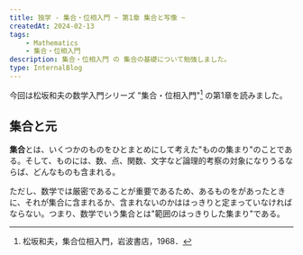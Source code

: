 ```yaml
---
title: 独学 - 集合・位相入門 ~ 第1章 集合と写像 ~
createdAt: 2024-02-13
tags: 
    - Mathematics
    - 集合・位相入門
description: 集合・位相入門 の 集合の基礎について勉強しました。
type: InternalBlog
---
```


今回は松坂和夫の数学入門シリーズ "集合・位相入門"[^1] の第1章を読みました。

[^1]: 松坂和夫，集合位相入門，岩波書店，1968．

## 集合と元

**集合**とは、いくつかのものをひとまとめにして考えた"ものの集まり"のことである。そして、ものには、数、点、関数、文字など論理的考察の対象になりうるならば、どんなものも含まれる。

ただし、数学では厳密であることが重要であるため、あるものをがあったときに、それが集合に含まれるか、含まれないのかははっきりと定まっていなければならない。つまり、数学でいう集合とは"範囲のはっきりした集まり"である。






